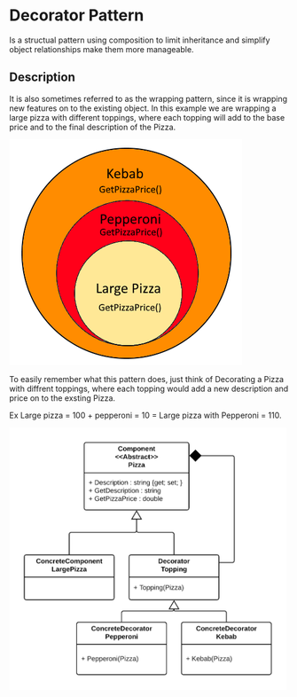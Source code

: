 # Decorator Pattern
Is a structual pattern using composition to limit inheritance and simplify object relationships make them more manageable.
## Description


It is also sometimes referred to as the wrapping pattern, since it is wrapping new features on to the existing object.
In this example we are wrapping a large pizza with different toppings, where each topping will add to the base price and to the final description of the Pizza.
 
 <img src= "Images/Pizza_wrapping_ex.png">

To easily remember what this pattern does, just think of Decorating a Pizza with diffrent toppings, where each topping would add a new description and price on to the exsting Pizza. 

Ex Large pizza = 100 + pepperoni = 10 = Large pizza with Pepperoni = 110.

<img src="Images/Decorator_Pattern_diagram.png" width=500 >

